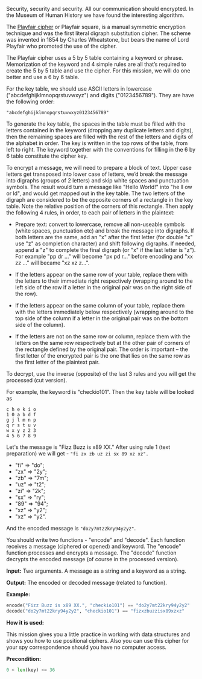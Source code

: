 Security, security and security. All our communication should encrypted.
In the Museum of Human History we have found the interesting algorithm.

The [Playfair cipher](http://en.wikipedia.org/wiki/Playfair_cipher) or Playfair square,
is a manual symmetric encryption technique and was the first literal digraph substitution cipher.
The scheme was invented in 1854 by Charles Wheatstone, but bears the name of Lord Playfair who promoted the use of the cipher.

The Playfair cipher uses a 5 by 5 table containing a keyword or phrase.
Memorization of the keyword and 4 simple rules are all that’s required to create the 5 by 5 table and use the cipher.
For this mission, we will do one better and use a 6 by 6 table.

For the key table, we should use ASCII letters in lowercase ("abcdefghijklmnopqrstuvwxyz") and digits ("0123456789"). 
They are have the following order:
```
"abcdefghijklmnopqrstuvwxyz0123456789"
```

To generate the key table, 
the spaces in the table must be filled with the letters contained in the keyword (dropping any duplicate letters and digits), 
then the remaining spaces are filled with the rest of the letters and digits of the alphabet in order. 
The key is written in the top rows of the table, from left to right. 
The keyword together with the conventions for filling in the 6 by 6 table constitute the cipher key.

To encrypt a message, we will need to prepare a block of text.
Upper case letters get transposed into lower case of letters, we’d break the message into digraphs (groups of 2 letters)
and skip white spaces and punctuation symbols.
The result would turn a message like "Hello World!" into "he ll ow or ld", 
and would get mapped out in the key table. 
The two letters of the digraph are considered to be the opposite corners of a rectangle in the key table.
Note the relative position of the corners of this rectangle. 
Then apply the following 4 rules, in order, to each pair of letters in the plaintext:

- Prepare text: convert to lowercase, remove all non-useable symbols (white spaces, punctuation etc) 
and break the message into digraphs. If both letters are the same, 
add an "x" after the first letter (for double "x" use "z" as completion character) 
and shift following digraphs. If needed, append a "z" to complete the final digraph (or "x" if the last letter is "z"). 
For example "pp dr ..." will become "px pd r..." before encoding and "xx zz ..." will became "xz xz z...".

- If the letters appear on the same row of your table, 
replace them with the letters to their immediate right respectively 
(wrapping around to the left side of the row if a letter in the original pair was on the right side of the row).

- If the letters appear on the same column of your table, 
replace them with the letters immediately below respectively 
(wrapping around to the top side of the column if a letter in the original pair was on the bottom side of the column).

- If the letters are not on the same row or column, 
replace them with the letters on the same row respectively 
but at the other pair of corners of the rectangle defined by the original pair. 
The order is important – the first letter of the encrypted pair 
is the one that lies on the same row as the first letter of the plaintext pair.

To decrypt, use the inverse (opposite) of the last 3 rules and you will get the processed (cut version).

For example, the keyword is "checkio101". Then the key table will be looked as

```
c h e k i o
1 0 a b d f
g j l m n p
q r s t u v
w x y z 2 3
4 5 6 7 8 9
```

Let's the message is "Fizz Buzz is x89 XX." After using rule 1 (text preparation) we will get - `"fi zx zb uz zi sx 89 xz xz".`

- "fi" => "do";
- "zx" => "2y";
- "zb" => "7m";
- "uz" => "t2";
- "zi" => "2k";
- "sx" => "ry";
- "89" => "94";
- "xz" => "y2";
- "xz" => "y2".

And the encoded message is `"do2y7mt22kry94y2y2"`.

You should write two functions - "encode" and "decode". Each function receives a message (ciphered or opened) and
keyword. The "encode" function processes and encrypts a message. The "decode" function decrypts the encoded message
(of course in the processed version).

**Input:** Two arguments. A message as a string and a keyword as a string. 

**Output:** The encoded or decoded message (related to function).

**Example:**

```python
encode("Fizz Buzz is x89 XX.", "checkio101") == "do2y7mt22kry94y2y2"
decode("do2y7mt22kry94y2y2", "checkio101") == "fizxzbuzzisx89xzxz"
```
**How it is used:**

This mission gives you a little practice in working with data structures and shows you how to use positional ciphers.
Also you can use this cipher for your spy correspondence should you have no computer access.


**Precondition:**
```python
0 < len(key) <= 36
```
